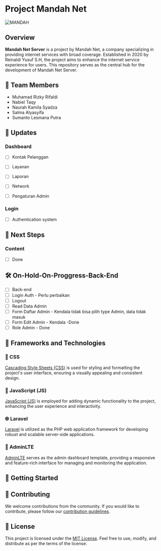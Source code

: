 # Project Mandah Net


![MANDAH](https://github.com/lesmanapta/mandahNIHDEK/assets/53118115/d986c8f3-960f-4331-b649-bbbec66f8dc7)

## Overview

**Mandah Net Server** is a project by Mandah Net, a company specializing in providing internet services with broad coverage. Established in 2020 by Reinaldi Yusuf S.H, the project aims to enhance the internet service experience for users. This repository serves as the central hub for the development of Mandah Net Server.

## 🚀 Team Members

- Muhamad Rizky Rifaldi
- Nabiel Taqy
- Naurah Kamila Syadza
- Salma Alyasyifa
- Sumanto Lesmana Putra

## 🔧 Updates

### Dashboard

- [ ] Kontak Pelanggan
- [ ] Layanan
- [ ] Laporan
- [ ] Network
- [ ] Pengaturan Admin


### Login

- [ ] Authentication system

## 📅 Next Steps


### Content

- [ ] Done

## 🛠️ On-Hold-On-Proggress-Back-End

- [ ] Back-end
- [ ] Login Auth - Perlu perbaikan
- [ ] Logout
- [ ] Read Data Admin
- [ ] Form Daftar Admin - Kendala tidak bisa pilih type Admin, data tidak masuk
- [ ] Form Edit Admin - Kendala -Done
- [ ] Role Admin - Done

## 🚀 Frameworks and Technologies

### 🎨 CSS

[Cascading Style Sheets (CSS)](https://developer.mozilla.org/en-US/docs/Web/CSS) is used for styling and formatting the project's user interface, ensuring a visually appealing and consistent design.

### 🚀 JavaScript (JS)

[JavaScript (JS)](https://developer.mozilla.org/en-US/docs/Web/JavaScript) is employed for adding dynamic functionality to the project, enhancing the user experience and interactivity.

### 🌐 Laravel

[Laravel](https://laravel.com/) is utilized as the PHP web application framework for developing robust and scalable server-side applications.

### 🌈 AdminLTE

[AdminLTE](https://adminlte.io/) serves as the admin dashboard template, providing a responsive and feature-rich interface for managing and monitoring the application.

## 🚀 Getting Started

## 🤝 Contributing

We welcome contributions from the community. If you would like to contribute, please follow our [contribution guidelines](CONTRIBUTING.md).

## 📄 License

This project is licensed under the [MIT License](LICENSE). Feel free to use, modify, and distribute as per the terms of the license.
